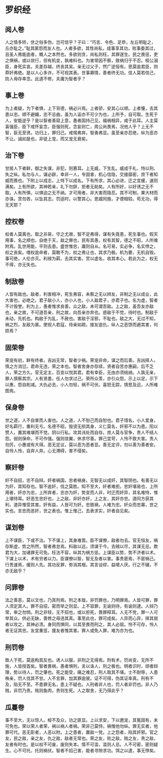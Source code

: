 # 罗织经

## 阅人卷

人之情多矫，世之俗多伪，岂可信乎？子曰：“巧言、令色、足恭，左丘明耻之，丘亦耻之。”耻其匿怨而友人也。人者多欲，其性尚私，成事享其功，败事委其过，且圣人弗能逾者，概人之本然也。多欲则贪，尚私则枉，其罪遂生。民之畏惩，吏之惧祸，或以敛行，但有机变，孰难料也。为害常因不察，致祸归于不忍。桓公溺臣，身死实哀。夫差存越，终丧其吴。亲无过父子，然广逆恒有。恩莫逾君臣，则莽奸弗绝。是以人心多诈，不可视其表。世事寡情，善者终无功。信人莫若信己，防人毋存幸念。此道不修，夫庸为智者乎？

## 事上卷

为上者疑，为下者惧，上下背德，祸必兴焉。上者骄，安其心以顺。上者懮，去其患以忠。顺不避媚，忠不忌曲，虽为人诟亦不可少为也，上所予，自可取。生死于人，安能逆乎？是以智者善窥上意，愚者固持己见，福祸相异，咸于此耳。人主莫喜强臣，臣下戒怀妄念，臣强则死，念妄则亡，周公尚畏焉，况他人乎？上无不智，臣无至贤。功归上，罪归己。戒惕弗弃，智勇弗显。虽至亲亦忍绝，纵为恶亦不让。诚如是也，非徒上宠，而又宠无衰矣。

## 治下卷

甘居人下者鲜，御之失谋，非犯，则篡耳。上无威，下生乱。威成于礼、恃以刑、失之纵。私勿与人，谋必辟，幸非一人，专固害，机心信隐，交接靡密，庶下者知威而畏也。下附上以成志，上恃下以成名。下有所求，其心必进，迁之宜缓，速则满矣。上有所欲，其神若亲，礼下勿辞，拒者无助矣。人有所好，以好诱之无不取。人有所惧，以惧迫之无不纳。才可用者，非大害而隐忍。其不可制，果大材而亦诛。赏勿吝，以坠其志。罚适时，以警其心。恩威同施，才德相较。苟无功，得无天耶？

## 控权卷

权者人莫离也，取之非易，守之尤艰，智不足弗得，谋有失竟患，死生事也。假天用事，名之顺也，自绝于天，敌之罪也，民有其愚，权有其智，德之不昭，人所难附焉。乱世用能，平则去患。盛世惟忠，庸则自从。名可易，实必争，名实悖之，权之丧矣。嗜权逾命者，莫敢不为，权之弗让也，其求乃极。机为要，无机自毁。事可绝，人伦亦灭。利禄为羁，去其实害。赏以虚名，收其本心。若此为之，权无不得，亦无失也。

## 制敌卷

人皆有敌也。敌者，利害相冲，死生弗容，未察之无以辨友，非制之无以成业，此大害也，必绝之。君子敌小人，亦小人也，小人敌君子，亦君子也。名为虚，智者不计毁誉。利为上，愚者惟求良善。众之敌，未可谓吾敌。上之敌，虽吾友亦敌也，亲之故，不可道吾亲，刑之故，向吾亲亦弃也。惑敌于不觉，待时也。制敌于未动，先机也。构敌于为乱，不赦也。害敌于淫邪，不耻也。敌之大，无过不知，祸之烈，友敌为甚。使视人若寇，待亲如疏，接友逾仇，纵人之恶馀而避其害，何损焉？

## 固荣卷

荣宠有初，鲜有终者。吉凶无常，智者少祸。荣宠非命，谋之而后善。吉凶择人，慎之方消愆。君命无违，荣之本也。智者舍身亦存续，贤者自苦亦惠嗣，后不乏人，荣之方久。官无定主，百变以悦其君。君有幸臣，无由亦须结纳。人孰无亲，罪人慎察其宗。人有贤愚，任人勿求过己。荣所众羡，亦引众怨，示上以足，示下以惠，怨自削减。大仇必去，小人勿轻，祸不可伏。喜怒无踪，慎思及远，人所难图焉。

## 保身卷

世之道，人不自害而人害也。人之道，人不恕己而自恕也。君子惜名，小人爱身。好名羁行，重利无亏。名德不昭，毁谤无损其身，义仁莫名，奸邪不以为患。阳以赞人，置其难堪而不觉。阴以行私，攻其讳处而自存。庶人莫与官争，贵人不结人怨。弱则保命，不可作强。强则敛翼，休求尽善。罪己宜苛，人怜不致大害。责人勿厉，小惠或有大得。恶无定议，莫以恶为恶者显。善无定评，勿以善为善者安。自怜人怜，自弃人弃。心无滞碍，害不侵矣。

## 察奸卷

奸不自招，忠不自辩。奸者祸国，忠者祸身。无智无以成奸，其智阴也。有善无以为奸，其知存也。智不逾奸，伐之莫胜。知不至大，奸者难拒。忠奸堪易也，上所用者，奸亦为忠，上所弃者，忠亦为奸，势变而人非，时迁而奸异，其名难恃，惟上堪恃耳。好恶生忠奸也，上之敌，非奸亦奸，上之友，其奸亦忠。道同方获其利，道异惟受其害。奸有益，人皆可为奸。忠致祸，人难为忠。奸众而忠寡，世之实也。言忠而恶奸，世之表也。惟上惟己，去表求实，奸者自见矣。

## 谋划卷

上不谋臣，下或不治。下不谋上，其身难晋。臣不谋僚，敌者勿去。官无恒友，祸存斯虚，势之所然，智者弗怠焉。料敌以远，须谋于今。去贼以尽，其谋无忌。欺君为大，加诸罪无可免。枉法不容，纵其为祸方惩。上谋臣以势，势不济者以术。下谋上以术，术有穷者以力。臣谋僚以智，智无及者以害。事贵密焉，不密祸己。行贵速焉，缓则人先。其功反罪，弥消其根。其言设缪，益增人厌。行之不辍，不亦无敌乎？

## 问罪卷

法之善恶，莫以文也，乃其刑焉。刑之本哉，非罚罪也，乃明罪焉。人皆可罪，罪人须定其人。罪不自招，密而举之则显。上不容罪，无谕则待，有谕则逮。人辩乃常，审之勿悯。刑之非轻，无不招也，或以拒死，畏罪释耳。人无不党，罪一人可举其众。供必无缺，善修之毋违其真。事至此也，罪可成矣。人异而心异，择其弱者以攻之，其神必溃。身同而惧同，以其至畏而刑之，其人必屈。怜不可存，怜人者无证其忠。友宜重惩，援友者惟其害。罪人或免人罪，难为亦为也。

## 刑罚卷

致人于死，莫逾构其反也。诱人以服，非刑之无得焉。刑有术，罚尚变，无所不施，人皆授首矣。智者畏祸，愚者惧刑，言以诛人，刑之极也。明者识时，顽者辩理，势以待人，罚之肇也。死之能受，痛之难忍，刑人取其不堪。士不耐辱，人患株亲，罚人伐其不甘。人不言罪，加其罪逾彼。证不可得，伪其证率真。刑有不及，陷无不至。不患罪无名，患上不疑也。人刑者非人也，罚人者非罚也。非人乃贱，非罚乃贵。贱则鱼肉，贵则生死。人之取舍，无乃得此乎？

## 瓜蔓卷

事不至大，无以惊人。桉不及众，功之匪显。上以求安，下以邀宠，其冤固有，未可免也。荣以荣人者荣，祸以祸人者祸。荣非己莫恃，祸惟他勿纵。罪无实者，他罪可代。恶无彰者，人恶以附。上之患者，置敌一党。上之怨者，陷其奸邪。官之友，民之敌，亲之友，仇之敌，敌者无常也。荣之友，败之敌，贱之友，贵之敌，友者有时也。是以权不可废，废则失本。情不可滥，滥则人忌。人不可密，密则疑生。心不可托，托则祸伏。智者不招己害，能者寻隙求功。饵之以逮，事无悖矣。
